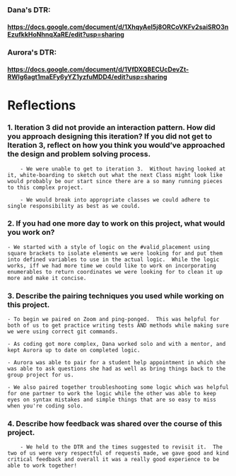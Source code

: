 ### Dana's DTR:
#### https://docs.google.com/document/d/1XhqyAel5j8ORCoVKFv2saiSRO3nEzufkkHoNhnqXaRE/edit?usp=sharing



### Aurora's DTR: 
#### https://docs.google.com/document/d/1VfDXQ8ECUcDevZt-RWIg6agt1maEFy6yYZ1yzfuMDD4/edit?usp=sharing


# Reflections 

### 1. Iteration 3 did not provide an interaction pattern. How did you approach designing this iteration? If you did not get to Iteration 3, reflect on how you think you would’ve approached the design and problem solving process.

        - We were unable to get to iteration 3.  Without having looked at it, white-boarding to sketch out what the next Class might look like would probably be our start since there are a so many running pieces to this complex project. 
        
        - We would break into appropriate classes we could adhere to single responsibility as best as we could.      


### 2. If you had one more day to work on this project, what would you work on?
    - We started with a style of logic on the #valid_placement using square brackets to isolate elements we were looking for and put them into defined variables to use in the actual logic.  While the logic works, iff we had more time we could like to work on incorporating enumerables to return coordinates we were looking for to clean it up more and make it concise.  

### 3. Describe the pairing techniques you used while working on this project.
    - To begin we paired on Zoom and ping-ponged.  This was helpful for both of us to get practice writing tests AND methods while making sure we were using correct git commands.  

    - As coding got more complex, Dana worked solo and with a mentor, and kept Aurora up to date on completed logic.  

    - Aurora was able to pair for a student help appointment in which she was able to ask questions she had as well as bring things back to the group project for us.

    - We also paired together troubleshooting some logic which was helpful for one partner to work the logic while the other was able to keep eyes on syntax mistakes and simple things that are so easy to miss when you're coding solo.  

### 4. Describe how feedback was shared over the course of this project.
        - We held to the DTR and the times suggested to revisit it.  The two of us were very respectful of requests made, we gave good and kind critical feedback and overall it was a really good experience to be able to work together! 